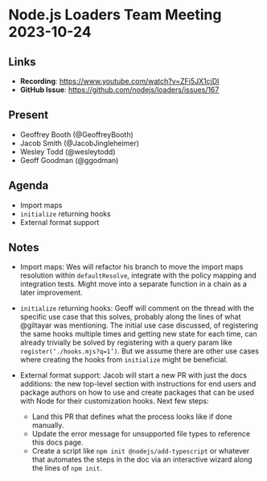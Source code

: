 # Node.js  Loaders Team Meeting 2023-10-24

## Links

* **Recording**: https://www.youtube.com/watch?v=ZFi5JX1cjDI
* **GitHub Issue**: https://github.com/nodejs/loaders/issues/167

## Present

* Geoffrey Booth (@GeoffreyBooth)
* Jacob Smith (@JacobJingleheimer)
* Wesley Todd (@wesleytodd)
* Geoff Goodman (@ggodman)

## Agenda

* Import maps
* `initialize` returning hooks
* External format support

## Notes

* Import maps: Wes will refactor his branch to move the import maps resolution within `defaultResolve`, integrate with the policy mapping and integration tests. Might move into a separate function in a chain as a later improvement.

* `initialize` returning hooks: Geoff will comment on the thread with the specific use case that this solves, probably along the lines of what @giltayar was mentioning. The initial use case discussed, of registering the same hooks multiple times and getting new state for each time, can already trivially be solved by registering with a query param like `register(‘./hooks.mjs?q=1’)`. But we assume there are other use cases where creating the hooks from `initialize` might be beneficial.

* External format support: Jacob will start a new PR with just the docs additions: the new top-level section with instructions for end users and package authors on how to use and create packages that can be used with Node for their customization hooks. Next few steps:
  * Land this PR that defines what the process looks like if done manually.
  * Update the error message for unsupported file types to reference this docs page.
  * Create a script like `npm init @nodejs/add-typescript` or whatever that automates the steps in the doc via an interactive wizard along the lines of `npm init`.

